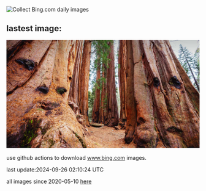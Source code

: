 ![Collect Bing.com daily images](https://github.com/counter2015/bing-daily-images/workflows/Collect%20Bing.com%20daily%20images/badge.svg)
## lastest image:
![](images/img.jpg)

use github actions to download www.bing.com images.

last update:2024-09-26 02:10:24 UTC

all images since 2020-05-10 [here](https://github.com/counter2015/bing-daily-images/tree/master/images) 
